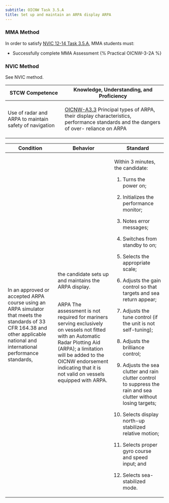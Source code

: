 ```yaml
---
subtitle: OICNW Task 3.5.A 
title: Set up and maintain an ARPA display ARPA
---
```



### MMA Method

In order to satisfy  [NVIC 12-14  Task  3.5.A](/stcw23/assets/images/nvic-12-14.pdf), MMA students must:

* Successfully complete MMA Assessment {% Practical OICNW-3-2A %}


### NVIC Method

<a onclick="togglevisibility('nvic_methods')" >See NVIC method.</a>

<div id='nvic_methods' class='hide'>

<table>
<thead>
<tr>
<th class='forty'> STCW Competence </th>
<th class='sixty'> Knowledge, Understanding, and Proficiency </th>
</tr>
</thead>




<tbody>
<tr><td markdown='1'>

Use of radar and ARPA to maintain safety of navigation

</td><td markdown='1'>

[OICNW-A3.3](../../tables/21.html#OICNW-A3.3) Principal types of ARPA, their display characteristics, performance standards and the dangers of over- reliance on ARPA

</td></tr>


</tbody>
</table>


<table>
<thead>
<tr><th class='twenty'>  Condition </th><th class='twenty'> Behavior </th><th  class='sixty'>Standard </th></tr>
</thead>
<tbody >



<tr><td markdown='1'>

In an approved or accepted ARPA course using an ARPA simulator that meets the standards of 33 CFR 164.38 and other applicable national and international performance standards,

</td><td markdown='1'>

the candidate sets up and maintains the ARPA display.

<br>

<div class="tooltip">ARPA
<span class="tooltiptext">
The assessment is not required for mariners serving exclusively on vessels not fitted with an Automatic Radar Plotting Aid (ARPA); a limitation will be added to the OICNW endorsement indicating that it is not valid on vessels equipped with ARPA.
</span>
</div>


</td><td markdown='1'>

Within 3 minutes, the candidate:

1. Turns the power on;

2. Initializes the performance monitor;

3. Notes error messages;

4. Switches from standby to on;

5. Selects the appropriate scale;

6. Adjusts the gain control so that targets and sea return appear;

7. Adjusts the tune control (if the unit is not self-tuning);

8. Adjusts the brilliance control;

9. Adjusts the sea clutter and rain clutter control to suppress the rain and sea clutter without losing targets;

10. Selects display north-up stabilized relative motion;

11. Selects proper gyro course and speed input; and

12. Selects sea-stabilized mode.

</td></tr>
</tbody>
</table>
</div>
